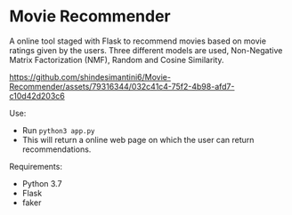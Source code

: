 # Movie Recommender

A online tool staged with Flask to recommend movies based on movie ratings given by the users. Three different models are used, Non-Negative Matrix Factorization (NMF), Random and Cosine Similarity. 

https://github.com/shindesimantini6/Movie-Recommender/assets/79316344/032c41c4-75f2-4b98-afd7-c10d42d203c6

Use:
- Run `python3 app.py`
- This will return a online web page on which the user can return recommendations.

Requirements:
- Python 3.7
- Flask
- faker
